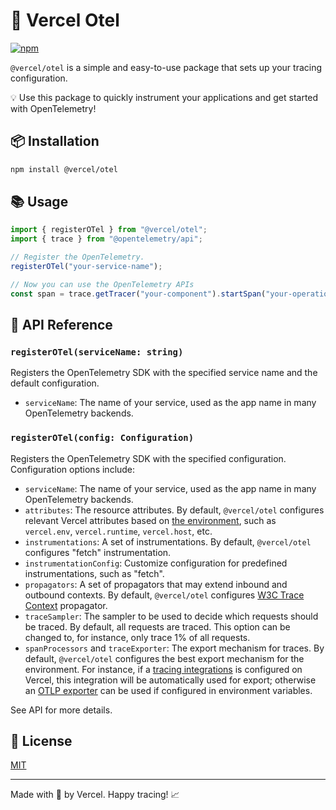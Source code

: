 # 🚀 Vercel Otel

[![npm](https://img.shields.io/npm/v/@vercel/otel.svg)](https://www.npmjs.com/package/@vercel/otel)

`@vercel/otel` is a simple and easy-to-use package that sets up your tracing configuration.

💡 Use this package to quickly instrument your applications and get started with OpenTelemetry!

## 📦 Installation

```sh
npm install @vercel/otel
```

## 📚 Usage

```javascript
import { registerOTel } from "@vercel/otel";
import { trace } from "@opentelemetry/api";

// Register the OpenTelemetry.
registerOTel("your-service-name");

// Now you can use the OpenTelemetry APIs
const span = trace.getTracer("your-component").startSpan("your-operation");
```

## 📖 API Reference

### `registerOTel(serviceName: string)`

Registers the OpenTelemetry SDK with the specified service name and the default configuration.

- `serviceName`: The name of your service, used as the app name in many OpenTelemetry backends.

### `registerOTel(config: Configuration)`

Registers the OpenTelemetry SDK with the specified configuration. Configuration options include:

- `serviceName`: The name of your service, used as the app name in many OpenTelemetry backends.
- `attributes`: The resource attributes. By default, `@vercel/otel` configures relevant Vercel attributes based on [the environment](https://vercel.com/docs/projects/environment-variables/system-environment-variables), such as `vercel.env`, `vercel.runtime`, `vercel.host`, etc.
- `instrumentations`: A set of instrumentations. By default, `@vercel/otel` configures "fetch" instrumentation.
- `instrumentationConfig`: Customize configuration for predefined instrumentations, such as "fetch".
- `propagators`: A set of propagators that may extend inbound and outbound contexts. By default, `@vercel/otel` configures [W3C Trace Context](https://www.w3.org/TR/trace-context/) propagator.
- `traceSampler`: The sampler to be used to decide which requests should be traced. By default, all requests are traced. This option can be changed to, for instance, only trace 1% of all requests.
- `spanProcessors` and `traceExporter`: The export mechanism for traces. By default, `@vercel/otel` configures the best export mechanism for the environment. For instance, if a [tracing integrations](https://vercel.com/docs/observability/otel-overview/quickstart) is configured on Vercel, this integration will be automatically used for export; otherwise an [OTLP exporter](https://opentelemetry.io/docs/specs/otel/configuration/sdk-environment-variables/#otlp-exporter) can be used if configured in environment variables.

See API for more details.

## 📄 License

[MIT](LICENSE)

---

Made with 💖 by Vercel. Happy tracing! 📈
